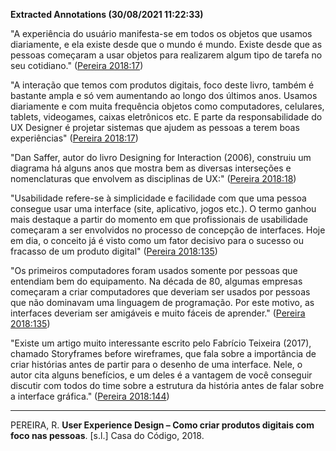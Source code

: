 **Extracted Annotations (30/08/2021 11:22:33)**

"A experiência do usuário manifesta-se em todos os objetos que usamos diariamente, e ela existe desde que o mundo é mundo. Existe desde que as pessoas começaram a usar objetos para realizarem algum tipo de tarefa no seu cotidiano." ([Pereira 2018:17](zotero://open-pdf/groups/4374086/items/KM93A6ZL?page=17))

"A interação que temos com produtos digitais, foco deste livro, também é bastante ampla e só vem aumentando ao longo dos últimos anos. Usamos diariamente e com muita frequência objetos como computadores, celulares, tablets, videogames, caixas eletrônicos etc. E parte da responsabilidade do UX Designer é projetar sistemas que ajudem as pessoas a terem boas experiências" ([Pereira 2018:17](zotero://open-pdf/groups/4374086/items/KM93A6ZL?page=17))

"Dan Saffer, autor do livro Designing for Interaction (2006), construiu um diagrama há alguns anos que mostra bem as diversas interseções e nomenclaturas que envolvem as disciplinas de UX:" ([Pereira 2018:18](zotero://open-pdf/groups/4374086/items/KM93A6ZL?page=18))

"Usabilidade refere-se à simplicidade e facilidade com que uma pessoa consegue usar uma interface (site, aplicativo, jogos etc.). O termo ganhou mais destaque a partir do momento em que profissionais de usabilidade começaram a ser envolvidos no processo de concepção de interfaces. Hoje em dia, o conceito já é visto como um fator decisivo para o sucesso ou fracasso de um produto digital" ([Pereira 2018:135](zotero://open-pdf/groups/4374086/items/KM93A6ZL?page=135))

"Os primeiros computadores foram usados somente por pessoas que entendiam bem do equipamento. Na década de 80, algumas empresas começaram a criar computadores que deveriam ser usados por pessoas que não dominavam uma linguagem de programação. Por este motivo, as interfaces deveriam ser amigáveis e muito fáceis de aprender." ([Pereira 2018:135](zotero://open-pdf/groups/4374086/items/KM93A6ZL?page=135))

"Existe um artigo muito interessante escrito pelo Fabrício Teixeira (2017), chamado Storyframes before wireframes, que fala sobre a importância de criar histórias antes de partir para o desenho de uma interface. Nele, o autor cita alguns benefícios, e um deles é a vantagem de você conseguir discutir com todos do time sobre a estrutura da história antes de falar sobre a interface gráfica." ([Pereira 2018:144](zotero://open-pdf/groups/4374086/items/KM93A6ZL?page=144))



----
PEREIRA, R. **User Experience Design – Como criar produtos digitais com foco nas pessoas**. [s.l.] Casa do Código, 2018.